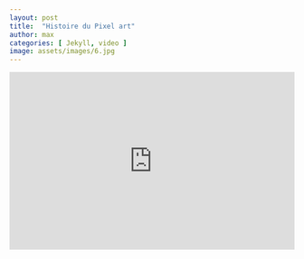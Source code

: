 ```yaml
---
layout: post
title:  "Histoire du Pixel art"
author: max
categories: [ Jekyll, video ]
image: assets/images/6.jpg
---
```




<p><iframe style="width:100%;" height="315" src="https://www.youtube.com/embed/Cniqsc9QfDo?rel=0&amp;showinfo=0" frameborder="0" allowfullscreen></iframe></p>


<!--stackedit_data:
eyJoaXN0b3J5IjpbMTA0NzMxOTA1NywtNDYxMjE0Nzk1LDQzNT
M1NzE0M119
-->